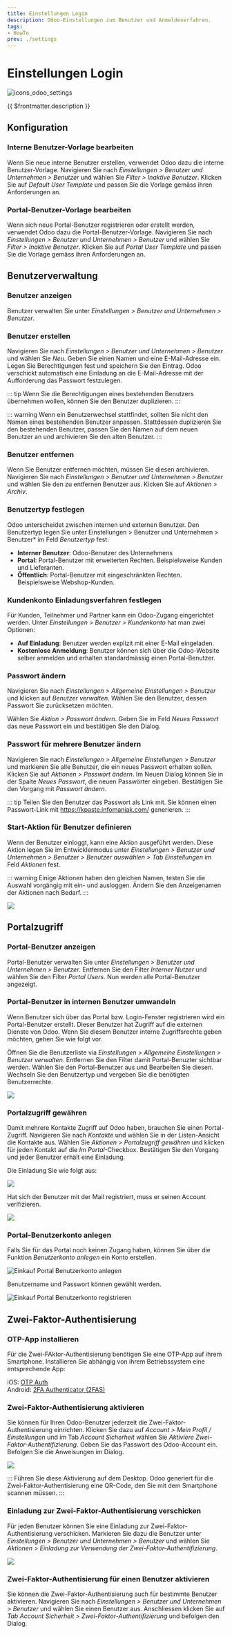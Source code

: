 ```yaml
---
title: Einstellungen Login
description: Odoo-Einstellungen zum Benutzer und Anmeldeverfahren.
tags:
- HowTo
prev: ./settings
---
```

# Einstellungen Login
![icons_odoo_settings](attachments/icons_odoo_settings.png)

{{ $frontmatter.description }}

## Konfiguration

### Interne Benutzer-Vorlage bearbeiten

Wenn Sie neue interne Benutzer erstellen, verwendet Odoo dazu die interne Benutzer-Vorlage. Navigieren Sie nach *Einstellungen > Benutzer und Unternehmen > Benutzer* und wählen Sie *Filter > Inaktive Benutzer*. Klicken Sie auf *Default User Template* und passen Sie die Vorlage gemäss ihren Anforderungen an.  

### Portal-Benutzer-Vorlage bearbeiten

Wenn sich neue Portal-Benutzer registrieren oder erstellt werden, verwendet Odoo dazu die Portal-Benutzer-Vorlage. Navigieren Sie nach *Einstellungen > Benutzer und Unternehmen > Benutzer* und wählen Sie *Filter > Inaktive Benutzer*. Klicken Sie auf *Portal User Template* und passen Sie die Vorlage gemäss ihren Anforderungen an.

## Benutzerverwaltung

### Benutzer anzeigen

Benutzer verwalten Sie unter *Einstellungen > Benutzer und Unternehmen > Benutzer*.

### Benutzer erstellen

Navigieren Sie nach *Einstellungen > Benutzer und Unternehmen > Benutzer* und wählen Sie *Neu*. Geben Sie einen Namen und eine E-Mail-Adresse ein. Legen Sie Berechtigungen fest und speichern Sie den Eintrag. Odoo verschickt automatisch eine Einladung an die E-Mail-Adresse mit der Aufforderung das Passwort festzulegen.

::: tip
Wenn Sie die Berechtigungen eines bestehenden Benutzers übernehmen wollen, können Sie den Benutzer duplizieren.
:::

::: warning
Wenn ein Benutzerwechsel stattfindet, sollten Sie nicht den Namen eines bestehenden Benutzer anpassen. Stattdessen duplizieren Sie den bestehenden Benutzer, passen Sie den Namen auf dem neuen Benutzer an und archivieren Sie den alten Benutzer.
:::

### Benutzer entfernen

Wenn Sie Benutzer entfernen möchten, müssen Sie diesen archivieren. Navigieren Sie nach *Einstellungen > Benutzer und Unternehmen > Benutzer* und wählen Sie den zu entfernen Benutzer aus. Kicken Sie auf *Aktionen > Archiv*.

### Benutzertyp festlegen

Odoo unterscheidet zwischen internen und externen Benutzer. Den Benutzertyp legen Sie unter Einstellungen > Benutzer und Unternehmen > Benutzer* im Feld *Benutzertyp* fest:

* **Interner Benutzer**: Odoo-Benutzer des Unternehmens
* **Portal**: Portal-Benutzer mit erweiterten Rechten. Beispielsweise Kunden und Lieferanten.
* **Öffentlich**: Portal-Benutzer mit eingeschränkten Rechten. Beispielsweise Webshop-Kunden.

### Kundenkonto Einladungsverfahren festlegen

Für Kunden, Teilnehmer und Partner kann ein Odoo-Zugang eingerichtet werden. Unter *Einstellungen > Benutzer > Kundenkonto* hat man zwei Optionen:

* **Auf Einladung**: Benutzer werden explizit mit einer E-Mail eingeladen.
* **Kostenlose Anmeldung**: Benutzer können sich über die Odoo-Website selber anmelden und erhalten standardmässig einen Portal-Benutzer.

### Passwort ändern

Navigieren Sie nach *Einstellungen > Allgemeine Einstellungen > Benutzer* und klicken auf *Benutzer verwalten*. Wählen Sie den Benutzer, dessen Passwort Sie zurücksetzen möchten.
 
Wählen Sie *Aktion > Passwort ändern*. Geben Sie im Feld *Neues Passwort* das neue Passwort ein und bestätigen Sie den Dialog.

### Passwort für mehrere Benutzer ändern

Navigieren Sie nach *Einstellungen > Allgemeine Einstellungen > Benutzer* und markieren Sie alle Benutzer, die ein neues Passwort erhalten sollen. Klicken Sie auf *Aktionen > Passwort ändern*. Im Neuen Dialog können Sie in der Spalte *Neues Passwort*, die neuen Passwörter eingeben. Bestätigen Sie den Vorgang mit *Passwort ändern*.

::: tip
Teilen Sie den Benutzer das Passwort als Link mit. Sie können einen Passwort-Link mit <https://kpaste.infomaniak.com/> generieren.
:::

### Start-Aktion für Benutzer definieren

Wenn der Benutzer einloggt, kann eine Aktion ausgeführt werden. Diese Aktion legen Sie im Entwicklermodus unter *Einstellungen > Benutzer und Unternehmen > Benutzer > Benutzer auswählen > Tab Einstellungen* im Feld *Aktionen* fest.

::: warning
Einige Aktionen haben den gleichen Namen, testen Sie die Auswahl vorgängig mit ein- und ausloggen. Ändern Sie den Anzeigenamen der Aktionen nach Bedarf.
:::

![](attachments/Einstellungen%20Login%20Start-Aktion.png)

## Portalzugriff

### Portal-Benutzer anzeigen

Portal-Benutzer verwalten Sie unter *Einstellungen > Benutzer und Unternehmen > Benutzer*. Entfernen Sie den Filter *Interner Nutzer* und wählen Sie den Filter *Portal Users*. Nun werden alle Portal-Benutzer angezeigt.

### Portal-Benutzer in internen Benutzer umwandeln

Wenn Benutzer sich über das Portal bzw. Login-Fenster registrieren wird ein Portal-Benutzer erstellt. Dieser Benutzer hat Zugriff auf die externen Dienste von Odoo. Wenn Sie diesem Benutzer interne Zugriffsrechte geben möchten, gehen Sie wie folgt vor.

Öffnen Sie die Benutzerliste via *Einstellungen > Allgemeine Einstellungen > Benutzer verwalten*. Entfernen Sie den Filter damit Portal-Benuzter sichtbar werden. Wählen Sie den Portal-Benutzer aus und Bearbeiten Sie diesen. Wechseln Sie den Benutzertyp und vergeben Sie die benötigten Benutzerrechte.

![](attachments/Einstellungen%20Login%20Benutzertyp.png)

### Portalzugriff gewähren

Damit mehrere Kontakte Zugriff auf Odoo haben, brauchen Sie einen Portal-Zugriff. Navigieren Sie nach *Kontakte* und wählen Sie in der Listen-Ansicht die Kontakte aus. Wählen Sie *Aktionen > Portalzugriff gewähren* und klicken für jeden Kontakt auf die *Im Portal*-Checkbox. Bestätigen Sie den Vorgang und jeder Benutzer erhält eine Einladung.

Die Einladung Sie wie folgt aus:

![](attachments/Einstellungen%20Login%20Portal-Zugriff%20erhalten.png)

Hat sich der Benutzer mit der Mail registriert, muss er seinen Account verifizieren.

![](attachments/Einstellungen%20Login%20Profilverifizierung.png)

### Portal-Benutzerkonto anlegen

Falls Sie für das Portal noch keinen Zugang haben, können Sie über die Funktion *Benutzerkonto anlegen* ein Konto erstellen.

![Einkauf Portal Benutzerkonto anlegen](attachments/Einstellungen%20Portal%20Benutzerkonto%20anlegen.png)

Benutzername und Passwort können gewählt werden.

![Einkauf Portal Benutzerkonto registrieren](attachments/Einstellungen%20Portal%20Benutzerkonto%20registrieren.png)

## Zwei-Faktor-Authentisierung

### OTP-App installieren

Für die Zwei-FAktor-Authentisierung benötigen Sie eine OTP-App auf ihrem Smartphone. Installieren Sie abhängig von ihrem Betriebssystem eine entsprechende App:

iOS: [OTP Auth](https://apps.apple.com/ch/app/otp-auth/id659877384)\
Android: [2FA Authenticator (2FAS)](https://play.google.com/store/apps/details?id=com.twofasapp&hl=de_CH&gl=US)

### Zwei-Faktor-Authentisierung aktivieren

Sie können für Ihren Odoo-Benutzer jederzeit die Zwei-Faktor-Authentisierung einrichten. Klicken Sie dazu auf *Account > Mein Profil / Einstellungen* und im Tab *Account Sicherheit* wählen Sie *Aktiviere Zwei-Faktor-Authentifizierung*. Geben Sie das Passwort des Odoo-Account ein. Befolgen Sie die Anweisungen im Dialog.

![](attachments/Einstellungen%20Login%20Zwei-Faktor-Authentisierung.png)

:::
Führen Sie diese Aktivierung auf dem Desktop. Odoo generiert für die Zwei-Faktor-Authentisierung eine QR-Code, den Sie mit dem Smartphone scannen müssen.
:::

### Einladung zur Zwei-Faktor-Authentisierung verschicken

Für jeden Benutzer können Sie eine Einladung zur Zwei-Faktor-Authentisierung verschicken. Markieren Sie dazu die Benutzer unter *Einstellungen > Benutzer und Unternehmen > Benutzer* und wählen Sie *Aktionen > Einladung zur Verwendung der Zwei-Faktor-Authentifizierung*.

![](attachments/Einstellungen%20Login%20Einladung%20zur%20Zwei-Faktor-Authentisierung%20verschicken.png)

### Zwei-Faktor-Authentisierung für einen Benutzer aktivieren

Sie können die Zwei-Faktor-Authentisierung auch für bestimmte Benutzer aktivieren. Navigieren Sie nach *Einstellungen > Benutzer und Unternehmen > Benutzer* und wählen Sie einen Benutzer aus. Anschliessen klicken Sie auf *Tab Account Sicherheit > Zwei-Faktor-Authentifizierung* und befolgen den Dialog.
